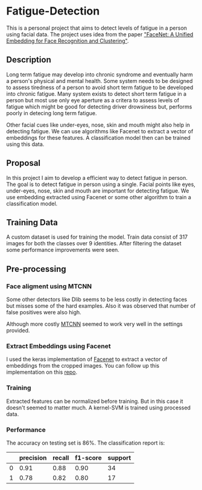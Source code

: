 # Fatigue-Detection
This is a personal project that aims to detect levels of fatigue in a person using facial data. 
The project uses idea from the paper ["FaceNet: A Unified Embedding for Face Recognition and Clustering"](http://arxiv.org/abs/1503.03832).

## Description
Long term fatigue may develop into chronic syndrome and eventually harm a person's physical and mental health. Some system needs to be designed to assess tiredness of a person to avoid short term fatigue to be developed into chronic fatigue. Many system exists to detect short term fatigue in a person but most use only eye aperture as a critera to assess levels of fatigue which might be good for detecting driver drowsiness but, performs poorly in detecing long term fatigue.

Other facial cues like under-eyes, nose, skin and mouth might also help in detecting fatigue. We can use algorithms like Facenet to extract a vector of embeddings for these features. A classification model then can be trained using this data.

## Proposal
In this project I aim to develop a efficient way to detect fatigue in person. The goal is to detect fatigue in person using a single. 
Facial points like eyes, under-eyes, nose, skin and mouth are important for detecting fatigue. We use embedding extracted using Facenet or some other algorithm to train a classification model.

## Training Data
A custom dataset is used for training the model. Train data consist of 317 images for both the classes over 9 identities. After filtering the dataset some performance improvements were seen.

## Pre-processing

### Face aligment using MTCNN
Some other detectors like Dlib seems to be less costly in detecting faces but misses some of the hard examples. Also it was observed that number of false positives were also high.

Although more costly [MTCNN](https://kpzhang93.github.io/MTCNN_face_detection_alignment/index.html) seemed to work very well in the settings provided.

### Extract Embeddings using Facenet
I used the keras implementation of [Facenet](https://pypi.org/project/keras-facenet/) to extract a vector of embeddings from the cropped images. You can follow up this implementation on this [repo](https://github.com/davidsandberg/facenet).


### Training
Extracted features can be normalized before training. But in this case it doesn't seemed to matter much.
A kernel-SVM is trained using processed data.


### Performance 
The accuracy on testing set is 86%. 
The classification report is:


||precision|    recall|  f1-score|   support|
|-----|---------|----------|----------|----------|
|0|     0.91|      0.88|      0.90|        34|
|1|    0.78 |     0.82 |     0.80 |       17 |


